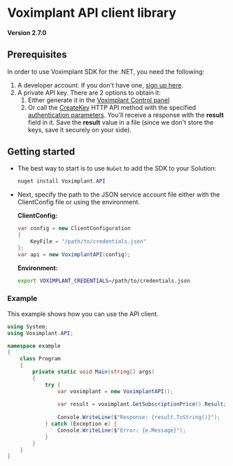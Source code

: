 # Voximplant API client library

#### Version 2.7.0

## Prerequisites

In order to use Voximplant SDK for the .NET, you need the following:

1. A developer account. If you don't have one, [sign up here](https://voximplant.com/sign-up/).
2. A private API key. There are 2 options to obtain it:
    1. Either generate it in the [Voximplant Control panel](https://manage.voximplant.com/settings/service_accounts)
    1. Or call the [CreateKey](https://voximplant.com/docs/references/httpapi/managing_role_system#createkey) HTTP API
       method with the
       specified [authentication parameters](https://voximplant.com/docs/references/httpapi/auth_parameters). You'll
       receive a response with the __result__ field in it. Save the __result__ value in a file (since we don't store the
       keys, save it securely on your side).

## Getting started

* The best way to start is to use `NuGet` to add the SDK to your Solution:

  ```powershell
  nuget install Voximplant.API
  ```

* Next, specify the path to the JSON service account file either with the ClientConfig file or using the environment.

  **ClientConfig:**
  ```csharp
  var config = new ClientConfiguration
  {
      KeyFile = "/path/to/credentials.json"
  };
  var api = new VoximplantAPI(config);
  ```

  **Environment:**
  ```bash
  export VOXIMPLANT_CREDENTIALS=/path/to/credentials.json
  ```

### Example

This example shows how you can use the API client.

```csharp
using System;
using Voximplant.API;

namespace example
{
    class Program
    {
        private static void Main(string[] args)
        {
            try {
                var voximplant = new VoximplantAPI();
                
                var result = voximplant.GetSubscriptionPrice().Result;
                
                Console.WriteLine($"Response: {result.ToString()}");
            } catch (Exception e) {
                Console.WriteLine($"Error: {e.Message}");
            }
        }
    }
}
```
